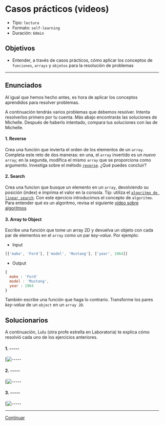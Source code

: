 # Casos prácticos (videos)
- Tipo: `lectura`
- Formato: `self-learning`
- Duración: `60min`

## Objetivos

- Entender, a través de casos prácticos, cómo aplicar los conceptos de `funciones`, `arrays` y `objetos` para la resolución de problemas

***

## Enunciados

Al igual que hemos hecho antes, es hora de aplicar los conceptos aprendidos para resolver problemas.

A continuación tendrás varios problemas que debemos resolver. Intenta resolverlos primero por tu cuenta. Más abajo encontrarás las soluciones de Michelle. Después de haberlo intentado, compara tus soluciones con las de Michelle.   

#### 1. Reverse
Crea una función que invierta el orden de los elementos de un `array`. Completa este reto de dos maneras: en una, el `array` invertido es un _nuevo_ `array`; en la segunda, modifica el mismo `array` que se proporciona como argumento. Investiga sobre el método [`reverse`](https://developer.mozilla.org/en/docs/Web/JavaScript/Reference/Global_Objects/Array/reverse). ¿Qué puedes concluir?

#### 2. Search
Crea una funcion que busque un elemento en un `array`, devolviendo su posición (index) e imprima el valor en la consola. Tip: utiliza el [`algoritmo de linear search`](https://en.wikipedia.org/wiki/Linear_search). Con este ejercicio introducimos el concepto de `algoritmo`. Para entender qué es un algoritmo, revisa el siguiente [video sobre algoritmos](https://www.youtube.com/watch?v=U3CGMyjzlvM)

#### 3. Array to Object
Escribe una función que tome un array 2D y devuelva un objeto con cada par de elementos en el `array` como un par _key-value_.
Por ejemplo:
- Input
```js
[['make', 'Ford'], ['model', 'Mustang'], ['year', 1964]]
```
- Output
```js
{
  make : 'Ford'
  model : 'Mustang',
  year : 1964
}
```
También escribe una función que haga lo contrario. Transforme los pares _key-value_ de un `object` en un `array 2D`.

## Solucionarios

A continuación, Lulu (otra profe estrella en Laboratoria) te explica cómo
resolvió cada uno de los ejercicios anteriores.  

#### 1. -----

[![-----]()

#### 2. -----

[![-----]()

#### 3. -----

[![-----]()

***

[Continuar](09-quiz-1.md)
